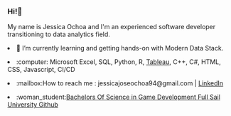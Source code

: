 ### Hi!👋

<p>My name is Jessica Ochoa and I'm an experienced software developer transitioning to data analytics field.</p>
<p><li>🌱 I’m currently learning and getting hands-on with Modern Data Stack.</li></p>
<p><li>:computer: Microsoft Excel, SQL, Python, R, <a href="https://public.tableau.com/app/profile/jessica.ochoa">Tableau</a>, C++, C#, HTML, CSS, Javascript, CI/CD</li></p>
<p><li>:mailbox:How to reach me : jessicajoseochoa94@gmail.com | <a href="https://www.linkedin.com/in/jessjohn">LinkedIn</a></li></p>
<p><li>:woman_student:<a href="https://github.com/jessjohn123">Bachelors Of Science in Game Development Full Sail University Github</a></li></p>

<!--
**ochoa-jessica/ochoa-jessica** is a ✨ _special_ ✨ repository because its `README.md` (this file) appears on your GitHub profile.

Here are some ideas to get you started:

- 🔭 I’m currently working on ...
- 🌱 I’m currently learning ...
- 👯 I’m looking to collaborate on ...
- 🤔 I’m looking for help with ...
- 💬 Ask me about ...
- 📫 How to reach me: ...
- 😄 Pronouns: ...
- ⚡ Fun fact: ...
-->


